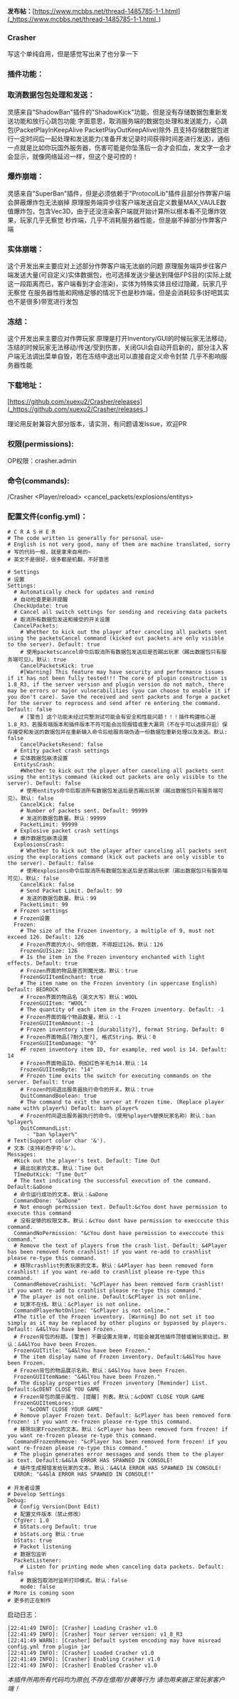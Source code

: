 **发布帖：**[https://www.mcbbs.net/thread-1485785-1-1.html](_https://www.mcbbs.net/thread-1485785-1-1.html_)

### **Crasher**
写这个单纯自用，但是感觉写出来了也分享一下


### 插件功能：

### 取消数据包包处理和发送：
灵感来自"ShadowBan"插件的"ShadowKick"功能，但是没有存储数据包重新发送功能和放行心跳包功能
字面意思，取消服务端的数据包处理和发送能力，心跳包(PacketPlayInKeepAlive PacketPlayOutKeepAlive)除外
且支持存储数据包进行一定时间后一起处理和发送能力(准备开发记录时间获得时间差进行发送)，通俗一点就是比如你玩国外服务器，伤害可能是你坠落后一会才会扣血，发文字一会才会显示，就像网络延迟一样，但这个是可控的！

### 爆炸崩端：
灵感来自"SuperBan"插件，但是必须依赖于"ProtocolLib"插件且部分作弊客户端会屏蔽爆炸包无法崩掉
原理服务端异步往客户端发送自定义数量MAX_VAULE数值爆炸包，包含Vec3D，由于还没渲染客户端就开始计算所以根本看不见爆炸效果，玩家几乎无察觉
秒炸端，几乎不消耗服务器性能，但是崩不掉部分作弊客户端

### 实体崩端：
这个开发出来主要应对上述部分作弊客户端无法崩的问题
原理服务端异步往客户端发送大量(可自定义)实体数据包，也可选择发送少量达到降低FPS目的(实际上就这一段距离而已，客户端看到才会渲染)，实体为特殊实体且经过隐藏，玩家几乎无察觉
在服务器性能和网络足够的情况下也是秒炸端，但是会消耗较多(好吧其实也不是很多)带宽进行发包

### 冻结：
这个开发出来主要应对作弊玩家
原理是打开Inventory/GUI的时候玩家无法移动，冻结的时候玩家无法移动/传送/受到伤害，关闭GUI会自动开启新的，部分注入客户端无法调出菜单自毁，若在冻结中退出可以直接自定义命令封禁
几乎不影响服务器性能


### 下载地址：
[https://github.com/xuexu2/Crasher/releases](_https://github.com/xuexu2/Crasher/releases_)

理论用反射兼容大部分版本，请实测，有问题请发Issue，欢迎PR


### 权限(permissions):
OP权限：crasher.admin

### 命令(commands):
/Crasher <Player/reload> <cancel_packets/explosions/entitys>


### 配置文件(config.yml)：
```
# C R A S H E R
# The code written is generally for personal use~
# English is not very good, many of them are machine translated, sorry
# 写的代码一般，就是拿来自用的~
# 英文不是很好，很多都是机翻，不好意思

# Settings
# 设置
Settings:
  # Automatically check for updates and remind
  # 自动检查更新并提醒
  CheckUpdate: true
  # Cancel all switch settings for sending and receiving data packets
  # 取消所有数据包发送和接受的开关设置
  CancelPackets:
    # Whether to kick out the player after canceling all packets sent using the packetsCancel command (kicked out packets are only visible to the server). Default: true
    # 使用packetscancel命令后取消所有数据包发送后是否踢出玩家（踢出数据包只有服务端可见）。默认: true
    CancelPacketsKick: true
    #[Warning] This feature may have security and performance issues if it has not been fully tested!!! The core of plugin construction is 1.8_R3, if the server version and plugin version do not match, there may be errors or major vulnerabilities (you can choose to enable it if you don't care). Save the received and sent packets and forge a packet for the server to reprocess and send after re entering the command. Default: false
    # [警告] 这个功能未经过完整测试可能会有安全和性能问题！！！插件构建核心是1.8_R3，若服务端版本和插件版本不符可能会出现报错或重大漏洞（不在乎可以选择开启）保存接受和发送的数据包并在重新输入命令后给服务端伪造一份数据包重新处理以及发送。默认: false
    CancelPacketsResend: false
  # Entity packet crash settings
  # 实体数据包崩溃设置
  EntitysCrash:
    #Whether to kick out the player after canceling all packets sent using the entitys command (kicked out packets are only visible to the server). Default: false
    # 使用entitys命令后取消所有数据包发送后是否踢出玩家（踢出数据包只有服务端可见）。默认: false
    CancelKick: false
    # Number of packets sent. Default: 99999
    # 发送的数据包数量。默认：99999
    PacketLimit: 99999
  # Explosive packet crash settings
  # 爆炸数据包崩溃设置
  ExplosionsCrash:
    # Whether to kick out the player after canceling all packets sent using the explorations command (kick out packets are only visible to the server). Default: false
    # 使用explosions命令后取消所有数据包发送后是否踢出玩家（踢出数据包只有服务端可见）。默认: false
    CancelKick: false
    # Send Packet Limit. Default: 99
    # 发送的数据包数量。默认：99
    PacketLimit: 99
  # Frozen settings
  # Frozen设置
  Frozen:
    # The size of the Frozen inventory, a multiple of 9, must not exceed 126. Default: 126
    # Frozen界面的大小，9的倍数，不得超过126。默认：126
    FrozenGUISize: 126
    # Is the item in the Frozen inventory enchanted with light effects. Default: true
    # Frozen界面的物品是否附魔光效。默认：true
    FrozenGUIItemEnchant: true
    # The item name on the Frozen inventory (in uppercase English) Default: BEDROCK
    # Frozen界面的物品名（英文大写）默认：WOOL
    FrozenGUIItem: "WOOL"
    # The quantity of each item in the Frozen inventory. Default: -1
    # Frozen界面的每个物品数量。默认：-1
    FrozenGUIItemAmount: -1
    # Frozen inventory item [durability?], format String. Default: 0
    # Frozen界面物品[?耐久度?], 格式String。默认：0
    FrozenGUIItemDamage: "0"
    #F rozen inventory item ID, for example, red wool is 14. Default: 14
    # Frozen界面物品ID，例如红色羊毛为14.默认：14
    FrozenGUIItemByte: "14"
    # Frozen time exits the switch for executing commands on the server. Default: true
    # Frozen时间退出服务器执行命令的开关。默认：true
    QuitCommandBoolean: true
    # The command to exit the server at Frozen time. (Replace player name with% player%) Default: ban% player%
    # Frozen时间退出服务器执行的命令。（使用%player%替换玩家名称）默认：ban %player%
    QuitCommandList:
      - "ban %player%"
# Text(Support color char '&').
# 文本（支持彩色字符'&'）。
Messages:
  #Kick out the player's text. Default: Time Out
  # 踢出玩家的文本。默认：Time Out
  TImeOutKick: "Time Out"
  # The text indicating the successful execution of the command. Default:&aDone
  # 命令运行成功的文本。默认：&aDone
  CommandDone: "&aDone"
  # Not enough permission text. Default:&cYou dont have permission to execute this command
  # 没有足够的权限文本。默认：&cYou dont have permission to execccute this command.
  CommandNoPermission: "&cYou dont have permission to execccute this command."
  # Remove the text of players from the crash list. Default: &4Player has been removed form crashlist! if you want re-add to crashlist please re-type this command.
  # 移除crashlist列表玩家的文本。默认：&4Player has been removed form crashlist! if you want re-add to crashlist please re-type this command.
  CommandRemoveCrashList: "&cPlayer has been removed form crashlist! if you want re-add to crashlist please re-type this command."
  # The player is not online. Default:&cPlayer is not online.
  # 玩家不在线。默认：&cPlayer is not online.
  CommandPlayerNotOnline: "&cPlayer is not online."
  #The title of the Frozen inventory. [Warning] Do not set it too simply as it may be replaced by other plugins or bypassed by players. Default: &4&lYou have been Frozen.
  # Frozen背包的标题。[警告] 不要设置太简单，可能会被其他插件顶替或被玩家绕过。默认：&4&lYou have been Frozen.
  FrozenGUITitle: "&4&lYou have been Frozen."
  # The item display name of Frozen inventory. Default:&4&lYou have been Frozen.
  # Frozen背包的物品展示名称。默认：&4&lYou have been Frozen.
  FrozenGUIItemName: "&4&lYou have been Frozen."
  # The display properties of Frozen inventory [Reminder] List. Default:&cDENT CLOSE YOU GAME
  # Frozen背包的展示属性. [提醒] 列表。默认：&cDONT CLOSE YOUR GAME
  FrozenGUIItemLores:
    - "&cDONT CLOSE YOUR GAME"
  # Remove player Frozen text. Default: &cPlayer has been removed form frozen! if you want re-frozen please re-type this command.
  # 移除玩家Frozen的文本。默认：&cPlayer has been removed form frozen! if you want re-frozen please re-type this command.
  CommandFrozenRemove: "&cPlayer has been removed form frozen! if you want re-frozen please re-type this command."
  # The plugin generates error messages and sends them to the player as text. Default:&4&lA ERROR HAS SPAWNED IN CONSOLE!
  # 插件生成报错发给玩家的文本。默认：&4&lA ERROR HAS SPAWNED IN CONSOLE!
  ERROR: "&4&lA ERROR HAS SPAWNED IN CONSOLE!"

# 开发者设置
# Develop Settings
Debug:
  # Config Version(Dont Edit)
  # 配置文件版本（禁止修改）
  CfgVer: 1.0
  # bStats.org Default: true
  # bStats.org 默认：true
  bStats: true
  # Packet listening
  # 数据包监听
  PacketListener:
    # Listen for printing mode when canceling data packets. Default: false
    # 数据包取消时监听打印模式。默认：false
    mode: false
# More is coming soon
# 更多的正在制作
```


启动日志：
```
[22:41:49 INFO]: [Crasher] Loading Crasher v1.0
[22:41:49 INFO]: [Crasher] Your server version: v1_8_R3
[22:41:49 WARN]: [Crasher] Default system encoding may have misread config.yml from plugin jar
[22:41:49 INFO]: [Crasher] Loaded Crasher v1.0
[22:41:49 INFO]: [Crasher] Enabling Crasher v1.0
[22:41:49 INFO]: [Crasher] Enabled Crasher v1.0
```


_本插件所用所有代码均为原创,不存在借用/抄袭等行为
请勿用来崩正常玩家客户端！_

